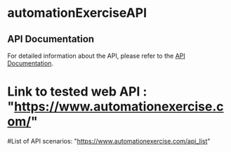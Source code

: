 # automationExerciseAPI

## API Documentation

For detailed information about the API, please refer to the [API Documentation](https://web.postman.co/workspace/291207d5-1073-4eda-b783-3fd9231b4116/documentation/36297486-6bfdad57-f066-4fe0-907e-f2fd840b326a).

# Link to tested web API : "https://www.automationexercise.com/"

#List of API scenarios: "https://www.automationexercise.com/api_list"


